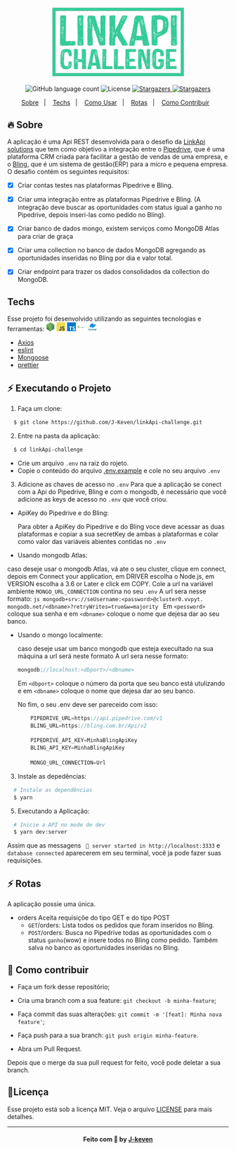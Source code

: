 <h3 align="center">
  <span>
  <img alt="GoStack" src="assets/challenge-logo.png"  width='300px'/>
  </span>
</h3>

<p align="center">
  <img alt="GitHub language count" src="https://img.shields.io/github/languages/count/J-Keven/linkApi-challenge?color=blue">

  <img alt="License" src="https://img.shields.io/badge/license-MIT-blue">

  <a href="https://github.com/J-keven/linkApi-challenge/stargazers">
    <img alt="Stargazers" src="https://img.shields.io/github/stars/J-Keven/linkApi-challenge?style=social">
  </a>

  <a href="https://github.com/J-Keven/linkApi-challenge/network/members">
    <img alt="Stargazers" src="https://img.shields.io/github/forks/J-keven/linkApi-challenge?style=social">
  </a>
</p>


<p align="center">
  <a href="https://github.com/J-Keven/linkApi-challenge/#sobre">Sobre</a>&nbsp;&nbsp;&nbsp;|&nbsp;&nbsp;&nbsp;
  <a href="https://github.com/J-Keven/linkApi-challenge/#-como-usar">Techs</a>&nbsp;&nbsp;&nbsp;|&nbsp;&nbsp;&nbsp;
  <a href="https://github.com/J-Keven/linkApi-challenge/#-como-usar">Como Usar</a>&nbsp;&nbsp;&nbsp;|&nbsp;&nbsp;&nbsp;
  <a href="https://github.com/J-Keven/linkApi-challenge/#-rotas">Rotas</a>&nbsp;&nbsp;&nbsp;|&nbsp;&nbsp;&nbsp;
  <a href="https://github.com/J-Keven/linkApi-challenge/#-como-contribuir">Como Contribuir</a>&nbsp;&nbsp;&nbsp;
  <!-- <a href="#memo-licença">Licença</a> -->
</p>

## :fire: Sobre
A aplicação é uma Api REST desenvolvida para o desefio da [LinkApi solutions](https://www.linkapi.solutions/) que tem como objetivo a integração entre o [Pipedrive](https://www.pipedrive.com/pt), que é uma plataforma CRM criada para facilitar a gestão de vendas de uma empresa, e o [Bling](https://www.bling.com.br/home), que é um sistema de gestão(ERP) para a micro e pequena empresa. 
O desafio contém os seguintes requisitos: 
  - [x] Criar contas testes nas plataformas Pipedrive e Bling.

  - [x] Criar uma integração entre as plataformas Pipedrive e Bling. (A integração deve buscar as oportunidades com status igual a ganho no Pipedrive, depois inseri-las como pedido no Bling).

  - [x] Criar banco de dados mongo, existem serviços como MongoDB Atlas para criar de graça

  - [x] Criar uma collection no banco de dados MongoDB agregando as oportunidades inseridas no Bling por dia e valor total.

  - [x] Criar endpoint para trazer os dados consolidados da collection do MongoDB.
## Techs
Esse projeto foi desenvolvido utilizando as seguintes tecnologias e ferramentas:
<code><img height="20" src="https://raw.githubusercontent.com/github/explore/80688e429a7d4ef2fca1e82350fe8e3517d3494d/topics/nodejs/nodejs.png"></code> <code><img height="20" src="https://raw.githubusercontent.com/github/explore/80688e429a7d4ef2fca1e82350fe8e3517d3494d/topics/javascript/javascript.png"></code> <code><img height="20" src="https://raw.githubusercontent.com/github/explore/80688e429a7d4ef2fca1e82350fe8e3517d3494d/topics/typescript/typescript.png"></code> <code><img height="20" src="https://raw.githubusercontent.com/github/explore/80688e429a7d4ef2fca1e82350fe8e3517d3494d/topics/mongodb/mongodb.png"></code> <code><img height="20" src="https://raw.githubusercontent.com/github/explore/80688e429a7d4ef2fca1e82350fe8e3517d3494d/topics/docker/docker.png"></code>
- [Axios](https://github.com/axios/axios)
- [eslint](https://eslint.org/docs/user-guide/configuring)
- [Mongoose]()
- [prettier](https://prettier.io/docs/en/options.html)

## ⚡ Executando o Projeto

1. Faça um clone:

```sh
  $ git clone https://github.com/J-Keven/linkApi-challenge.git
```

2. Entre na pasta da aplicação:

  ```sh
    $ cd linkApi-challenge
  ```

  - Crie um arquivo ``.env`` na raiz do rojeto.
  - Copie o conteúdo do arquivo [.env.example](freelasApp-api/.env.example) e cole no seu arquivo ``.env``
3. Adicione as chaves de acesso no ``.env``
  Para que a aplicação se conect com a Api do Pipedrive, Bling e com o mongodb, é necessário que você adicione as keys de acesso no ``.env`` que você criou.

  - ApiKey do Pipedrive e do Bling:
  
    Para obter a ApiKey do Pipedrive e do Bling voce deve acessar as duas plataformas e copiar a sua secretKey de ambas a plataformas e colar como valor das variáveis abientes contidas no ``.env``

  + Usando mongodb Atlas: 

  caso deseje usar o mongodb Atlas, vá ate o seu cluster, clique em connect, depois em Connect your application, em DRIVER escolha o Node.js, em VERSION escolha a 3.6 or Later e click em COPY. Cole a url na variável ambiente ``MONGO_URL_CONNECTION`` contina no seu ``.env``
  A url sera nesse formato:
    ```js
      mongodb+srv://seUsername:<password>@cluster0.vvpyt. mongodb.net/<dbname>?retryWrites=true&w=majority
    ```
    Em ``<pessword>`` coloque sua senha e em ``<dbname>`` coloque o nome que dejesa dar ao seu banco.
- Usando o mongo localmente:

  caso deseje usar um banco mongodb que esteja execultado na sua máquina a url será neste formato 
  A url sera nesse formato:
  ```js
  mongodb://localhost:<dbport>/<dbname>
  ```
  Em ``<dbport>`` coloque o número da porta que seu banco está utulizando e em ``<dbname>`` coloque o nome que dejesa dar ao seu banco.

  No fim, o seu .env deve ser pareceido com isso: 
  ```js
      PIPEDRIVE_URL=https://api.pipedrive.com/v1
      BLING_URL=https://bling.com.br/Api/v2

      PIPEDRIVE_API_KEY=MinhaBlingApiKey
      BLING_API_KEY=MinhaBlingApiKey

      MONGO_URL_CONNECTION=Url
  ```
3. Instale as depedências:
```sh
  # Instale as dependências
  $ yarn
```

5. Executando a Aplicação:
```sh
  # Inicie a API no mode de dev
  $ yarn dev:server
```

Assim que as messagens `` 🚀 server started in http://localhost:3333`` e ``database connected`` aparecerem em seu terminal, você ja pode fazer suas requisições.
## ⚡ Rotas
A aplicação possie uma única.
- orders
Aceita requisiçõe do tipo GET e do tipo POST
  - ``GET``/orders:
  Lista todos os pedidos que foram inseridos no Bling.
  - ``POST``/orders:
  Busca no Pipedrive todas as oportunidades com o status `ganho`(wow) e insere todos no Bling como pedido. 
  Também salva no banco as oportunidades inseridas no Bling.

## 🚀 Como contribuir

- Faça um fork desse repositório;
- Cria uma branch com a sua feature: `git checkout -b minha-feature`;
- Faça commit das suas alterações: `git commit -m '[feat]: Minha nova feature'`;
- Faça push para a sua branch: `git push origin minha-feature`.

- Abra um Pull Request.

Depois que o merge da sua pull request for feito, você pode deletar a sua branch.

## 📝Licença

Esse projeto está sob a licença MIT. Veja o arquivo [LICENSE](LICENSE) para mais detalhes.

---
<h4 align="center">
    Feito com 💜 by <a href="https://www.linkedin.com/in/jhonnas-keven-884a97159/" target="_blank">J-keven</a>
</h4>
